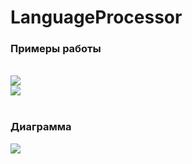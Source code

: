 ﻿# LanguageProcessor

### Примеры работы
<br>
<img src="https://github.com/StudentNSTU/Language_compiler/assets/160150922/adef594b-4085-44ac-b16f-a8b6f9b3eded"/>
<br/>
<img src="https://github.com/StudentNSTU/Language_compiler/assets/160150922/8394a94a-44fc-4aa6-829a-84781aa6dd2f"/>
<br/><br/>

### Диаграмма
<img src="https://github.com/StudentNSTU/Language_compiler/assets/160150922/1b23fff7-6b2d-40bb-9453-0f2cc209c6ea"/>
